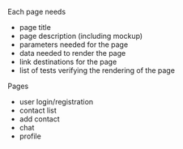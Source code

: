 Each page needs
- page title
- page description (including mockup)
- parameters needed for the page
- data needed to render the page
- link destinations for the page
- list of tests verifying the rendering of the page

Pages
- user login/registration
- contact list
- add contact
- chat
- profile

